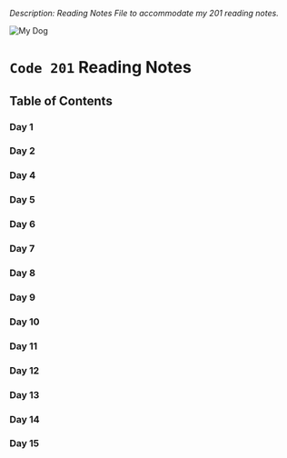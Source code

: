 _Description: Reading Notes File to accommodate my 201 reading notes._

![My Dog](https://github.com/nawktopus/reading-notes/blob/main/22D82B94-B7C1-4D8B-BD25-0E076B17EB50.jpg)


# `Code 201` Reading Notes

## Table of Contents

### Day 1 

### Day 2 

### Day 4

### Day 5

### Day 6

### Day 7

### Day 8

### Day 9

### Day 10

### Day 11

### Day 12

### Day 13

### Day 14

### Day 15
